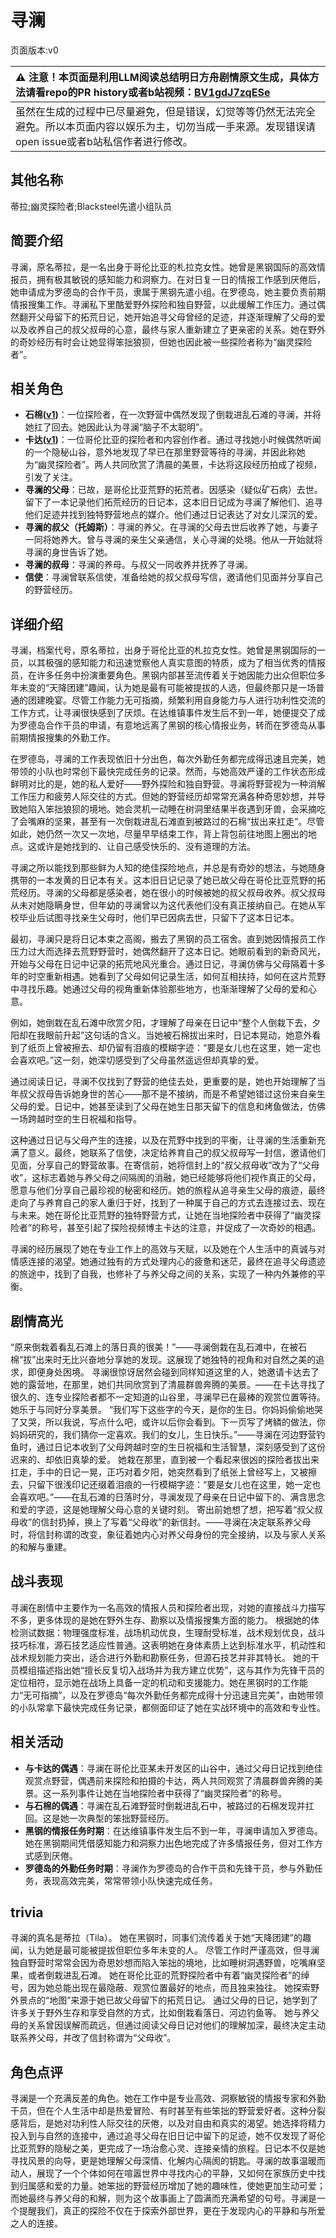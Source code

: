# 寻澜
页面版本:v0
 

| :warning: 注意！本页面是利用LLM阅读总结明日方舟剧情原文生成，具体方法请看repo的PR history或者b站视频：[BV1gdJ7zqESe](https://www.bilibili.com/video/BV1gdJ7zqESe/)         |
|:----------------------------|
| 虽然在生成的过程中已尽量避免，但是错误，幻觉等等仍然无法完全避免。所以本页面内容以娱乐为主，切勿当成一手来源。发现错误请open issue或者b站私信作者进行修改。|



## 其他名称
蒂拉;幽灵探险者;Blacksteel先遣小组队员
## 简要介绍
寻澜，原名蒂拉，是一名出身于哥伦比亚的札拉克女性。她曾是黑钢国际的高效情报员，拥有极其敏锐的感知能力和洞察力。在对日复一日的情报工作感到厌倦后，她申请成为罗德岛的合作干员，隶属于黑钢先遣小组。在罗德岛，她主要负责前期情报搜集工作。寻澜私下里酷爱野外探险和独自野营，以此缓解工作压力。通过偶然翻开父母留下的拓荒日记，她开始追寻父母曾经的足迹，并逐渐理解了父母的爱以及收养自己的叔父叔母的心意，最终与家人重新建立了更亲密的关系。她在野外的奇妙经历有时会让她显得笨拙狼狈，但她也因此被一些探险者称为“幽灵探险者”。
## 相关角色
-   **石棉([v1](char_378_asbest.md))**：一位探险者，在一次野营中偶然发现了倒栽进乱石滩的寻澜，并将她扛了回去。她因此认为寻澜“脑子不太聪明”。
-   **卡达([v1](char_328_cammou.md))**：一位哥伦比亚的探险者和内容创作者。通过寻找她小时候偶然听闻的一个隐秘山谷，意外地发现了早已在那里野营等待的寻澜，并因此称她为“幽灵探险者”。两人共同欣赏了清晨的美景，卡达将这段经历拍成了视频，引发了关注。
-   **寻澜的父母**：已故，是哥伦比亚荒野的拓荒者。因感染（疑似矿石病）去世。留下了一本记录他们拓荒经历的日记本，这本旧日记成为寻澜了解他们、追寻他们足迹并找到独特野营地点的媒介。他们通过日记表达了对女儿深沉的爱。
-   **寻澜的叔父（托姆斯）**：寻澜的养父。在寻澜的父母去世后收养了她，与妻子一同将她养大。曾与寻澜的亲生父亲通信，关心寻澜的处境。他从一开始就将寻澜的身世告诉了她。
-   **寻澜的叔母**：寻澜的养母。与叔父一同收养并抚养了寻澜。
-   **信使**：寻澜曾联系信使，准备给她的叔父叔母写信，邀请他们见面并分享自己的野营经历。
## 详细介绍
寻澜，档案代号，原名蒂拉，出身于哥伦比亚的札拉克女性。她曾是黑钢国际的一员，以其极强的感知能力和迅速觉察他人真实意图的特质，成为了相当优秀的情报员，在许多任务中扮演重要角色。黑钢内部甚至流传着关于她因能力出众但职位多年未变的“天降团建”趣闻，认为她是最有可能被提拔的人选，但最终那只是一场普通的团建晚宴。尽管工作能力无可指摘，频繁利用自身能力与人进行功利性交流的工作方式，让寻澜很快感到了厌烦。在达维镇事件发生后不到一年，她便提交了成为罗德岛合作干员的申请，有意地远离了黑钢的核心情报业务，转而在罗德岛从事前期情报搜集的外勤工作。

在罗德岛，寻澜的工作表现依旧十分出色，每次外勤任务都完成得迅速且完美，她带领的小队也时常创下最快完成任务的记录。然而，与她高效严谨的工作状态形成鲜明对比的是，她的私人爱好——野外探险和独自野营。寻澜将野营视为一种消解工作压力和疲劳人际交往的方式。但她的野营经历却常常充满各种奇思妙想，并导致她陷入笨拙狼狈的境地。她会灵机一动睡在树洞里结果半夜遇到牙兽，会采摘吃了会嘴麻的坚果，甚至有一次倒栽进乱石滩直到被路过的石棉“拔出来扛走”。尽管如此，她仍然一次又一次地，尽量早早结束工作，背上背包前往地图上圈出的地点。这或许是她找到的、让自己感受快乐的、没有道理的方法。

寻澜之所以能找到那些鲜为人知的绝佳探险地点，并总是有奇妙的想法，与她随身携带的一本发黄的日记本有关。这本旧日记记录了她已故父母在哥伦比亚荒野的拓荒经历。寻澜的父母都是感染者，她在很小的时候被她的叔父叔母收养。叔父叔母从未对她隐瞒身世，但年幼的寻澜曾以为这代表他们没有真正接纳自己。在她从军校毕业后试图寻找亲生父母时，他们早已因病去世，只留下了这本日记本。

最初，寻澜只是将日记本束之高阁，搬去了黑钢的员工宿舍。直到她因情报员工作压力过大而选择去荒野野营时，她偶然翻开了这本日记。她眼前看到的新奇风光，开始与父母在日记中记录的拓荒地风光重合。通过日记，寻澜仿佛与父母隔着十多年的时空重新相遇。她看到了父母如何记录生活，如何互相扶持，如何在这片荒野中寻找乐趣。她通过父母的视角重新体验那些地方，也渐渐理解了父母的爱和心意。

例如，她倒栽在乱石滩中欣赏夕阳，才理解了母亲在日记中“整个人倒栽下去，夕阳却在我眼前升起”这句话的含义。当她被石棉拔出来时，日记本晃动，她意外看到了纸页上曾被擦去、却仍留有泪痕的模糊字迹：“要是女儿也在这里，她一定也会喜欢吧。”这一刻，她深切感受到了父母虽然遥远但却真挚的爱。

通过阅读日记，寻澜不仅找到了野营的绝佳去处，更重要的是，她也开始理解了当年叔父叔母告诉她身世的苦心——那不是不接纳，而是不希望她错过这份来自亲生父母的爱。日记中，她甚至读到了父母在她生日那天留下的信息和烤鱼做法，仿佛一场跨越时空的生日祝福和指导。

这种通过日记与父母产生的连接，以及在荒野中找到的平衡，让寻澜的生活重新充满了意义。最终，她联系了信使，决定给养育自己的叔父叔母写一封信，邀请他们见面，分享自己的野营故事。在寄信前，她将信封上的“叔父叔母收”改为了“父母收”，这标志着她与养父母之间隔阂的消融，她已经能够将他们视作真正的父母，愿意与他们分享自己最珍视的秘密和经历。她的旅程从追寻亲生父母的痕迹，最终走向了与养育自己的家人重归于好，找到了一种属于自己的方式去连接过去、现在与未来。她在哥伦比亚荒野的独特野营方式，让她在当地探险者中获得了“幽灵探险者”的称号，甚至引起了探险视频博主卡达的注意，并促成了一次奇妙的相遇。

寻澜的经历展现了她在专业工作上的高效与天赋，以及她在个人生活中的真诚与对情感连接的渴望。她通过独有的方式处理内心的疲惫和迷茫，最终在追寻父母遗迹的旅途中，找到了自我，也修补了与养父母之间的关系，实现了一种内外兼修的平衡。
## 剧情高光
“原来倒栽着看乱石滩上的落日真的很美！”——寻澜倒栽在乱石滩中，在被石棉“拔”出来时无比兴奋地分享她的发现。这展现了她独特的视角和对自然之美的追求，即便身处困境。
寻澜很惊讶居然会碰到同样知道这里的人，她邀请卡达去了她的露营地，在那里，她们共同欣赏到了清晨群兽奔腾的美景。——在卡达寻找了很久的、连专业探险者都不一定知道的山谷里，寻澜早已在最棒的观赏位置等待。她乐于与同好分享美景。
“我们写下这些字的今天，是你的生日。你妈妈偷偷地哭了又哭，所以我说，写点什么吧，或许以后你会看到。下一页写了烤鳞的做法，你妈妈研究的，我们猜你一定喜欢。我们的女儿，生日快乐。”——寻澜在河边野营钓鱼时，通过日记本收到了父母跨越时空的生日祝福和生活智慧，深刻感受到了这份迟来的、却依旧真挚的爱。
她栽在那里，直到被一个看起来很凶的探险者拔出来扛走，手中的日记一晃，正巧对着夕阳，她突然看到了纸张上曾经写上，又被擦去，只留下很浅印记还缀着泪痕的一行模糊字迹：“要是女儿也在这里，她一定也会喜欢吧。”——在乱石滩的日落时分，寻澜发现了母亲在日记中留下的、满含思念和爱的字迹，这是她理解父母心意的关键时刻。
寄出前她想了想，把写着“叔父叔母收”的信封扔掉，换上了写着“父母收”的新信封。——寻澜在决定联系养父母时，将信封称谓的改变，象征着她内心对养父母身份的完全接纳，以及与家人关系的和解与重建。
## 战斗表现
寻澜在剧情中主要作为一名高效的情报人员和探险者出现，对她的直接战斗力描写不多，更多体现的是她在野外生存、勘察以及情报搜集方面的能力。
根据她的体检测试数据：物理强度标准，战场机动优良，生理耐受标准，战术规划优良，战斗技巧标准，源石技艺适应性普通。这表明她在身体素质上达到标准水平，机动性和战术规划能力突出，适合进行外勤和勘察任务，但源石技艺并非其特长。
她的干员模组描述指出她“擅长反复切入战场并为我方建立优势”，这与其作为先锋干员的定位相符，显示她在战场上具备一定的机动和支援能力。她在黑钢时的工作能力“无可指摘”，以及在罗德岛“每次外勤任务都完成得十分迅速且完美”，由她带领的小队常拿下最快完成任务记录，都侧面印证了她在实战环境中的高效和专业性。
## 相关活动
-   **与卡达的偶遇**：寻澜在哥伦比亚某未开发区的山谷中，通过父母日记找到绝佳观赏点野营，偶遇前来探险和拍摄的卡达，两人共同观赏了清晨群兽奔腾的美景。这一系列事件让她在当地探险者中获得了“幽灵探险者”的称号。
-   **与石棉的偶遇**：寻澜在乱石滩野营时倒栽进乱石中，被路过的石棉发现并扛回。这是她一次典型的笨拙野营经历。
-   **黑钢的情报任务时期**：在达维镇事件发生后不到一年，寻澜申请加入罗德岛。她在黑钢期间凭借感知能力和洞察力出色地完成了许多情报任务，但对工作方式感到厌倦。
-   **罗德岛的外勤任务时期**：寻澜作为罗德岛的合作干员和先锋干员，参与外勤任务，表现高效完美，常常带领小队快速完成任务。
## trivia
寻澜的真名是蒂拉（Tila）。
她在黑钢时，同事们流传着关于她“天降团建”的趣闻，认为她是最可能被提拔但职位多年未变的人。
尽管工作时严谨高效，但寻澜独自野营时常常会因为奇思妙想而陷入笨拙的境地，比如睡树洞遇野兽，吃嘴麻坚果，或者倒栽进乱石滩。
她在哥伦比亚的荒野探险者中有着“幽灵探险者”的绰号，因为她总能出现在最隐蔽、观赏位置最好的地点，而且独来独往。
她探索野外景点的“地图”来源于她已故父母留下的拓荒日记。
通过父母的日记，她学到了许多关于野外生存和享受自然的方式，比如倒栽看落日、河边钓鱼等。
她与养父母的关系曾因误解而疏远，但通过阅读父母日记对他们的理解加深，最终决定主动联系养父母，并改了信封称谓为“父母收”。
## 角色点评
寻澜是一个充满反差的角色。她在工作中是专业高效、洞察敏锐的情报专家和外勤干员，但在个人生活中却是热爱冒险、有时甚至有些笨拙的野营爱好者。这种分裂感背后，是她对功利性人际交往的厌倦，以及对自由和真实的渴望。她选择将精力投入到与自然的连接中，通过追寻父母在旧日记中留下的足迹，她不仅发现了哥伦比亚荒野的隐秘之美，更完成了一场治愈心灵、连接亲情的旅程。日记本不仅是她寻找风景的向导，更是她理解父母深情、化解内心隔阂的钥匙。寻澜的故事温暖而动人，展现了一个个体如何在喧嚣世界中寻找内心的平静，又如何在家族历史中找到归属感和爱的力量。她笨拙的野营经历增加了她的趣味性，使她更加生动可爱；而她最终与养父母的和解，则为这个故事画上了圆满而充满希望的句号。寻澜是一个提醒我们，真正的探险不仅在于探索外部世界，更在于发现内心的平静和与所爱之人的连接。